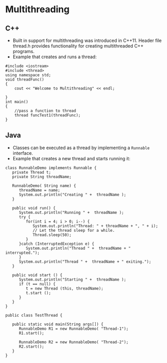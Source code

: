 # Multithreading
## C++
* Built in support for multithreading was introduced in C++11. Header file thread.h provides functionality for creating multithreaded C++ programs.
* Example that creates and runs a thread:
~~~~
#include <iostream>
#include <thread> 
using namespace std;
void threadFunc()
{
	cout << "Welcome to Multithreading" << endl;

}
int main()
{
	//pass a function to thread
	thread funcTest1(threadFunc);
}
~~~~
## Java
* Classes can be executed as a thread by implementing a `Runnable` interface.
* Example that creates a new thread and starts running it:
~~~~
class RunnableDemo implements Runnable {
   private Thread t;
   private String threadName;
   
   RunnableDemo( String name) {
      threadName = name;
      System.out.println("Creating " +  threadName );
   }
   
   public void run() {
      System.out.println("Running " +  threadName );
      try {
         for(int i = 4; i > 0; i--) {
            System.out.println("Thread: " + threadName + ", " + i);
            // Let the thread sleep for a while.
            Thread.sleep(50);
         }
      }catch (InterruptedException e) {
         System.out.println("Thread " +  threadName + " interrupted.");
      }
      System.out.println("Thread " +  threadName + " exiting.");
   }
   
   public void start () {
      System.out.println("Starting " +  threadName );
      if (t == null) {
         t = new Thread (this, threadName);
         t.start ();
      }
   }
}

public class TestThread {

   public static void main(String args[]) {
      RunnableDemo R1 = new RunnableDemo( "Thread-1");
      R1.start();
      
      RunnableDemo R2 = new RunnableDemo( "Thread-2");
      R2.start();
   }   
}
~~~~
